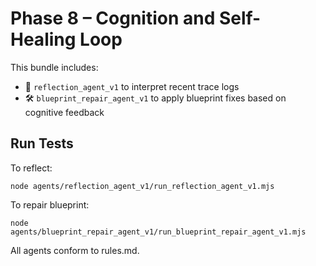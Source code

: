 
# Phase 8 – Cognition and Self-Healing Loop

This bundle includes:
- 🧠 `reflection_agent_v1` to interpret recent trace logs
- 🛠 `blueprint_repair_agent_v1` to apply blueprint fixes based on cognitive feedback

## Run Tests

To reflect:
```
node agents/reflection_agent_v1/run_reflection_agent_v1.mjs
```

To repair blueprint:
```
node agents/blueprint_repair_agent_v1/run_blueprint_repair_agent_v1.mjs
```

All agents conform to rules.md.
